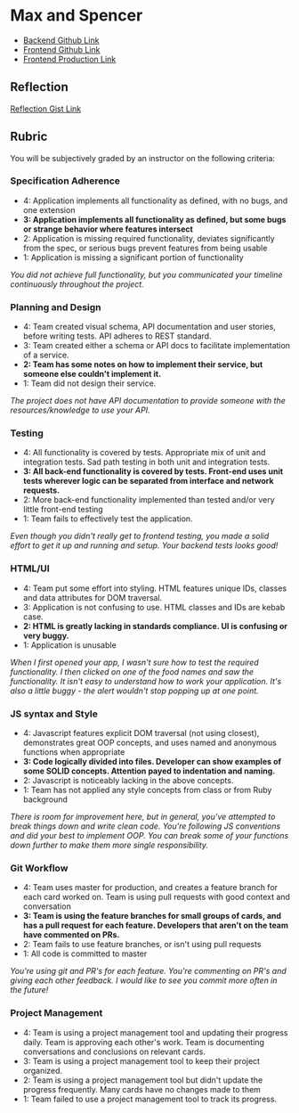 # Max and Spencer

* [Backend Github Link](https://github.com/scmountain/Quantified-Self/)
* [Frontend Github Link](https://github.com/maxglassie/quantified-self-front-end)
* [Frontend Production Link](https://maxglassie.github.io/quantified-self-front-end/)

## Reflection
[Reflection Gist Link](https://gist.github.com/maxglassie/917678b8eb805a292af4c99f6de1b46b)


## Rubric

You will be subjectively graded by an instructor on the following criteria:

### Specification Adherence

- 4: Application implements all functionality as defined, with no bugs, and one extension
- **3: Application implements all functionality as defined, but some bugs or strange behavior where features intersect**
- 2: Application is missing required functionality, deviates significantly from the spec, or serious bugs prevent features from being usable
- 1: Application is missing a significant portion of functionality

_You did not achieve full functionality, but you communicated your timeline continuously throughout the project._

### Planning and Design

- 4: Team created visual schema, API documentation and user stories, before writing tests. API adheres to REST standard.
- 3: Team created either a schema or API docs to facilitate implementation of a service.
- **2: Team has some notes on how to implement their service, but someone else couldn't implement it.**
- 1: Team did not design their service.

_The project does not have API documentation to provide someone with the resources/knowledge to use your API._

### Testing

- 4: All functionality is covered by tests. Appropriate mix of unit and integration tests. Sad path testing in both unit and integration tests.
- **3: All back-end functionality is covered by tests. Front-end uses unit tests wherever logic can be separated from interface and network requests.**
- 2: More back-end functionality implemented than tested and/or very little front-end testing
- 1: Team fails to effectively test the application.

_Even though you didn't really get to frontend testing, you made a solid effort to get it up and running and setup. Your backend tests looks good!_

### HTML/UI

- 4: Team put some effort into styling. HTML features unique IDs, classes and data attributes for DOM traversal.
- 3: Application is not confusing to use. HTML classes and IDs are kebab case.
- **2: HTML is greatly lacking in standards compliance. UI is confusing or very buggy.**
- 1: Application is unusable

_When I first opened your app, I wasn't sure how to test the required functionality. I then clicked on one of the food names and saw the functionality. It isn't easy to understand how to work your application. It's also a little buggy - the alert wouldn't stop popping up at one point._

### JS syntax and Style

- 4: Javascript features explicit DOM traversal (not using closest), demonstrates great OOP concepts, and uses named and anonymous functions when appropriate
- **3: Code logically divided into files. Developer can show examples of some SOLID concepts. Attention payed to indentation and naming.**
- 2: Javascript is noticeably lacking in the above concepts.
- 1: Team has not applied any style concepts from class or from Ruby background

_There is room for improvement here, but in general, you've attempted to break things down and write clean code. You're following JS conventions and did your best to implement OOP. You can break some of your functions down further to make them more single responsibility._

### Git Workflow

- 4: Team uses master for production, and creates a feature branch for each card worked on. Team is using pull requests with good context and conversation
- **3: Team is using the feature branches for small groups of cards, and has a pull request for each feature. Developers that aren't on the team have commented on PRs.**
- 2: Team fails to use feature branches, or isn't using pull requests
- 1: All code is committed to master

_You're using git and PR's for each feature.  You're commenting on PR's and giving each other feedback. I would like to see you commit more often in the future!_

### Project Management

- 4: Team is using a project management tool and updating their progress daily. Team is approving each other's  work. Team is documenting conversations and conclusions on relevant cards.
- 3: Team is using a project management tool to keep their project organized.
- 2: Team is using a project management tool but didn't update the progress frequently. Many cards have no changes made to them
- 1: Team failed to use a project management tool to track its progress.
